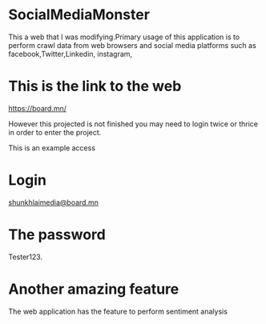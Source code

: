 # SocialMediaMonster

This a web that I was modifying.Primary usage of this application is to perform crawl data from web browsers and social media platforms such as facebook,Twitter,Linkedin,
instagram,


# This is the link to the web 
https://board.mn/


However this projected is not finished you may need to login twice or thrice in order to enter the project.

This is an example access 
# Login

shunkhlaimedia@board.mn

# The password

Tester123.

# Another amazing feature 

The web application has the feature to perform sentiment analysis 

